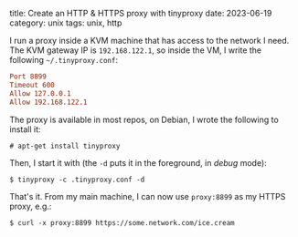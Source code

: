 title: Create an HTTP & HTTPS proxy with tinyproxy 
date: 2023-06-19
category: unix
tags: unix, http

I run a proxy inside a KVM machine that has access to the network I
need. The KVM gateway IP is `192.168.122.1`, so inside the VM, I write
the following `~/.tinyproxy.conf`:

```ini
Port 8899
Timeout 600
Allow 127.0.0.1
Allow 192.168.122.1
```

The proxy is available in most repos, on Debian, I wrote the following
to install it:

```text
# apt-get install tinyproxy
```

Then, I start it with (the `-d` puts it in the foreground, in *debug*
mode):

```text
$ tinyproxy -c .tinyproxy.conf -d
```

That's it. From my main machine, I can now use `proxy:8899` as my
HTTPS proxy, e.g.:

```text
$ curl -x proxy:8899 https://some.network.com/ice.cream
```


